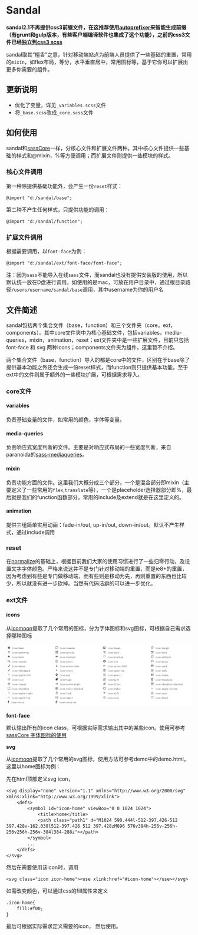 # Sandal

**sandal2.1不再提供css3前缀文件，在这推荐使用[autoprefixer](https://github.com/postcss/autoprefixer)来智能生成前缀（有grunt和gulp版本，有些客户端编译软件也集成了这个功能），之前的css3文件已经独立到[css3 scss](https://github.com/marvin1023/css3-scss)**

sandal取其“檀香”之意，针对移动端站点为前端人员提供了一些基础的重置，常用的`mixin`，如flex布局，等分，水平垂直居中，常用图标等，基于它你可以扩展出更多你需要的组件。

## 更新说明

* 优化了变量，详见`_variables.scss`文件
* 将`_base.scss`改成`_core.scss`文件


## 如何使用
sandal和[sassCore](https://github.com/marvin1023/sassCore)一样，分核心文件和扩展文件两种。其中核心文件提供一些基础的样式和@mixin，%等方便调用；而扩展文件则提供一些模块的样式。

### 核心文件调用

第一种除提供基础功能外，会产生一份`reset`样式：

	@import "d:/sandal/base";

第二种不产生任何样式，只提供功能的调用：

	@import "d:/sandal/function";

### 扩展文件调用

根据需要调用，以`font-face`为例：

	@import "d:/sandal/ext/font-face/font-face";

注：因为`sass`不能导入在线`sass`文件，而sandal也没有提供安装版的使用，所以默认统一放在D盘进行调用。如使用的是mac，可放在用户目录中，通过根目录路径`/users/username/sandal/base`调用，其中username为你的用户名

## 文件简述

sandal包括两个集合文件（base，function）和三个文件夹（core，ext，components）。其中core文件夹中为核心基础文件，包括variables，media-queries，mixin，animation，reset；ext文件夹中是一些扩展文件，目前只包括font-face 和 svg 两种icons；components文件夹为组件，这里暂不介绍。

两个集合文件（base，function）导入的都是core中的文件，区别在于base除了提供基本功能之外还会生成一份reset样式，而function则只提供基本功能。至于ext中的文件则属于额外的一些模块扩展，可根据需求导入。

### core文件

#### variables
负责基础变量的文件，如常用的颜色，字体等变量。

#### media-queries
负责响应式宽度判断的文件。主要是对响应式布局的一些宽度判断，来自paranoida的[sass-mediaqueries](https://github.com/paranoida/sass-mediaqueries)。

#### mixin
负责功能方面的文件。这里我们大概分成三个部分，一个是混合部分即mixin（主要定义了一些常用的`flex`,`translate`等），一个是placeholder选择器部分即%，最后就是我们的function函数部分。常用的include及extend就是在这里定义的。

#### animation

提供三组简单实用动画：fade-in/out, up-in/out, down-in/out。默认不产生样式，通过include调用

### reset
在[normalize](http://necolas.github.io/normalize.css/)的基础上，根据目前我们大家的使用习惯进行了一些归零行动，及设置文字字体颜色。严格来说这并不是专门针对移动端的重置，而是ie8+的重置，因为考虑到有些是专门做移动端，而有些则是移动为先，再则重置的东西也比较少，所以就没有进一步砍掉。当然有代码洁癖的可以进一步优化。

### ext文件

#### icons

从[icomoon](http://icomoon.io)提取了几个常用的图标，分为字体图标和svg图标，可根据自己需求选择哪种图标

![default icon svg](ext/svg/svg-icons.png)


**font-face**

默认输出所有的icon class，可根据实际需求输出其中的某些icon。使用可参考[sassCore 字体图标的使用](http://www.w3cplus.com/sasscore/font-face.html)

**svg**

从[icomoon](http://icomoon.io)提取了几个常用的svg图标，使用方法可参考demo中的demo.html，这里以home图标为例：

先在html顶部定义svg icon，

	<svg display="none" version="1.1" xmlns="http://www.w3.org/2000/svg" xmlns:xlink="http://www.w3.org/1999/xlink">
		<defs>
			<symbol id="icon-home" viewBox="0 0 1024 1024">
				<title>home</title>
				<path class="path1" d="M1024 590.444l-512-397.426-512 397.428v-162.038l512-397.426 512 397.428zM896 576v384h-256v-256h-256v256h-256v-384l384-288z"></path>
			</symbol>
			...
		</defs>
	</svg>

然后在需要使用该icon时，调用

	<svg class="icon icon-home"><use xlink:href="#icon-home"></use></svg>

如需改变颜色，可以通过css的fill属性来定义

	.icon-home{
		fill:#f00;
	}

最后可根据实际需求定义需要的icon， 然后使用。




